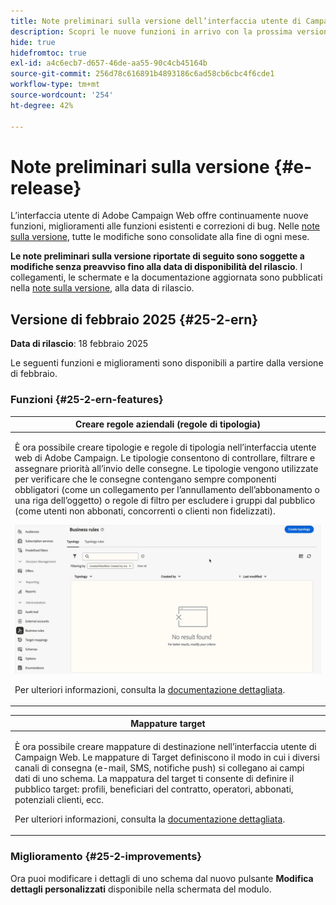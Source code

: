 ```yaml
---
title: Note preliminari sulla versione dell’interfaccia utente di Campaign Web v8
description: Scopri le nuove funzioni in arrivo con la prossima versione dell’interfaccia utente di Campaign Web
hide: true
hidefromtoc: true
exl-id: a4c6ecb7-d657-46de-aa55-90c4cb45164b
source-git-commit: 256d78c616891b4893186c6ad58cb6cbc4f6cde1
workflow-type: tm+mt
source-wordcount: '254'
ht-degree: 42%

---
```


# Note preliminari sulla versione {#e-release}

L’interfaccia utente di Adobe Campaign Web offre continuamente nuove funzioni, miglioramenti alle funzioni esistenti e correzioni di bug. Nelle [note sulla versione](release-notes.md), tutte le modifiche sono consolidate alla fine di ogni mese.

**Le note preliminari sulla versione riportate di seguito sono soggette a modifiche senza preavviso fino alla data di disponibilità del rilascio**. I collegamenti, le schermate e la documentazione aggiornata sono pubblicati nella [note sulla versione](release-notes.md), alla data di rilascio.

## Versione di febbraio 2025 {#25-2-ern}

**Data di rilascio**: 18 febbraio 2025

Le seguenti funzioni e miglioramenti sono disponibili a partire dalla versione di febbraio.

### Funzioni {#25-2-ern-features}

<table>
<thead>
<tr>
<th><strong>Creare regole aziendali (regole di tipologia)</strong><br/></th>
</tr>
</thead>
<tbody>
<tr>
<td>
<p>È ora possibile creare tipologie e regole di tipologia nell’interfaccia utente web di Adobe Campaign. Le tipologie consentono di controllare, filtrare e assegnare priorità all’invio delle consegne. Le tipologie vengono utilizzate per verificare che le consegne contengano sempre componenti obbligatori (come un collegamento per l’annullamento dell’abbonamento o una riga dell’oggetto) o regole di filtro per escludere i gruppi dal pubblico (come utenti non abbonati, concorrenti o clienti non fidelizzati).</p>
<img src="assets/do-not-localize/typology.gif">
<p>Per ulteriori informazioni, consulta la <a href="../administration/typologies.md">documentazione dettagliata</a>.</p>
</td>
</tr>
</tbody>
</table>

<table>
<thead>
<tr>
<th><strong>Mappature target</strong><br/></th>
</tr>
</thead>
<tbody>
<tr>
<td>
<p>È ora possibile creare mappature di destinazione nell’interfaccia utente di Campaign Web. Le mappature di Target definiscono il modo in cui i diversi canali di consegna (e-mail, SMS, notifiche push) si collegano ai campi dati di uno schema. La mappatura del target ti consente di definire il pubblico target: profili, beneficiari del contratto, operatori, abbonati, potenziali clienti, ecc.</p>
<p>Per ulteriori informazioni, consulta la <a href="../administration/typologies.md">documentazione dettagliata</a>.</p>
</td>
</tr>
</tbody>
</table>


### Miglioramento {#25-2-improvements}

Ora puoi modificare i dettagli di uno schema dal nuovo pulsante **Modifica dettagli personalizzati** disponibile nella schermata del modulo.